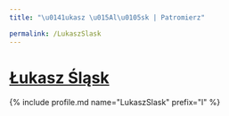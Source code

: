 ```yaml
---
title: "\u0141ukasz \u015Al\u0105sk | Patromierz"

permalink: /LukaszSlask
---
```


# [Łukasz Śląsk](https://patronite.pl/LukaszSlask)

{% include profile.md name="LukaszSlask" prefix="l" %}
